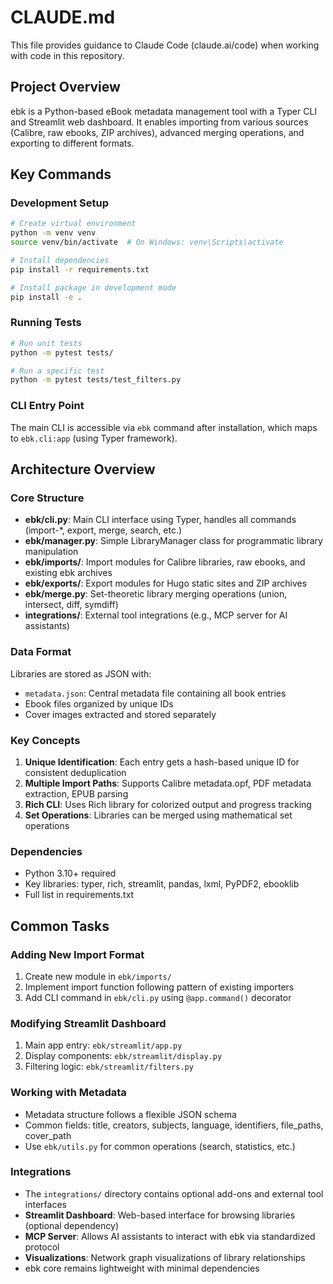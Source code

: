 # CLAUDE.md

This file provides guidance to Claude Code (claude.ai/code) when working with code in this repository.

## Project Overview

ebk is a Python-based eBook metadata management tool with a Typer CLI and Streamlit web dashboard. It enables importing from various sources (Calibre, raw ebooks, ZIP archives), advanced merging operations, and exporting to different formats.

## Key Commands

### Development Setup
```bash
# Create virtual environment
python -m venv venv
source venv/bin/activate  # On Windows: venv\Scripts\activate

# Install dependencies
pip install -r requirements.txt

# Install package in development mode
pip install -e .
```

### Running Tests
```bash
# Run unit tests
python -m pytest tests/

# Run a specific test
python -m pytest tests/test_filters.py
```

### CLI Entry Point
The main CLI is accessible via `ebk` command after installation, which maps to `ebk.cli:app` (using Typer framework).

## Architecture Overview

### Core Structure
- **ebk/cli.py**: Main CLI interface using Typer, handles all commands (import-*, export, merge, search, etc.)
- **ebk/manager.py**: Simple LibraryManager class for programmatic library manipulation
- **ebk/imports/**: Import modules for Calibre libraries, raw ebooks, and existing ebk archives
- **ebk/exports/**: Export modules for Hugo static sites and ZIP archives
- **ebk/merge.py**: Set-theoretic library merging operations (union, intersect, diff, symdiff)
- **integrations/**: External tool integrations (e.g., MCP server for AI assistants)

### Data Format
Libraries are stored as JSON with:
- `metadata.json`: Central metadata file containing all book entries
- Ebook files organized by unique IDs
- Cover images extracted and stored separately

### Key Concepts
1. **Unique Identification**: Each entry gets a hash-based unique ID for consistent deduplication
2. **Multiple Import Paths**: Supports Calibre metadata.opf, PDF metadata extraction, EPUB parsing
3. **Rich CLI**: Uses Rich library for colorized output and progress tracking
4. **Set Operations**: Libraries can be merged using mathematical set operations

### Dependencies
- Python 3.10+ required
- Key libraries: typer, rich, streamlit, pandas, lxml, PyPDF2, ebooklib
- Full list in requirements.txt

## Common Tasks

### Adding New Import Format
1. Create new module in `ebk/imports/`
2. Implement import function following pattern of existing importers
3. Add CLI command in `ebk/cli.py` using `@app.command()` decorator

### Modifying Streamlit Dashboard
1. Main app entry: `ebk/streamlit/app.py`
2. Display components: `ebk/streamlit/display.py`
3. Filtering logic: `ebk/streamlit/filters.py`

### Working with Metadata
- Metadata structure follows a flexible JSON schema
- Common fields: title, creators, subjects, language, identifiers, file_paths, cover_path
- Use `ebk/utils.py` for common operations (search, statistics, etc.)

### Integrations
- The `integrations/` directory contains optional add-ons and external tool interfaces
- **Streamlit Dashboard**: Web-based interface for browsing libraries (optional dependency)
- **MCP Server**: Allows AI assistants to interact with ebk via standardized protocol
- **Visualizations**: Network graph visualizations of library relationships
- ebk core remains lightweight with minimal dependencies